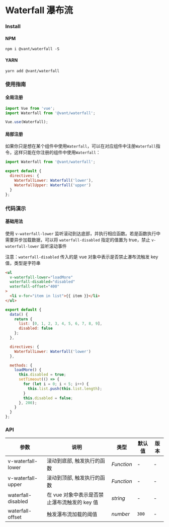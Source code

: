 # Waterfall 瀑布流

### Install

#### NPM

```shell
npm i @vant/waterfall -S
```

#### YARN

```shell
yarn add @vant/waterfall
```

### 使用指南

#### 全局注册

```js
import Vue from 'vue';
import Waterfall from '@vant/waterfall';

Vue.use(Waterfall);
```

#### 局部注册

如果你只是想在某个组件中使用`Waterfall`，可以在对应组件中注册`Waterfall`指令，这样只能在你注册的组件中使用`Waterfall`：

```js
import Waterfall from '@vant/waterfall';

export default {
  directives: {
    WaterfallLower: Waterfall('lower'),
    WaterfallUpper: Waterfall('upper')
  }
};
```

### 代码演示

#### 基础用法
使用 `v-waterfall-lower` 监听滚动到达底部，并执行相应函数。若是函数执行中需要异步加载数据，可以将 `waterfall-disabled` 指定的值置为 true，禁止 `v-waterfall-lower` 监听滚动事件

注意：`waterfall-disabled` 传入的是 vue 对象中表示是否禁止瀑布流触发 key 值，类型是字符串

```html
<ul
  v-waterfall-lower="loadMore"
  waterfall-disabled="disabled"
  waterfall-offset="400"
>
  <li v-for="item in list">{{ item }}</li>
</ul>
```

```js
export default {
  data() {
    return {
      list: [0, 1, 2, 3, 4, 5, 6, 7, 8, 9],
      disabled: false
    };
  },

  directives: {
    WaterfallLower: Waterfall('lower')
  },

  methods: {
    loadMore() {
      this.disabled = true;
      setTimeout(() => {
        for (let i = 0; i < 5; i++) {
          this.list.push(this.list.length);
        }
        this.disabled = false;
      }, 200);
    }
  }
};
```

### API

| 参数 | 说明 | 类型 | 默认值 | 版本 |
|------|------|------|------|------|
| v-waterfall-lower | 滚动到底部, 触发执行的函数 | *Function* | - | - |
| v-waterfall-upper | 滚动到顶部, 触发执行的函数 | *Function* | - | - |
| waterfall-disabled | 在 vue 对象中表示是否禁止瀑布流触发的 key 值 | *string* | - | - |
| waterfall-offset | 触发瀑布流加载的阈值 | *number* | `300` | - |

